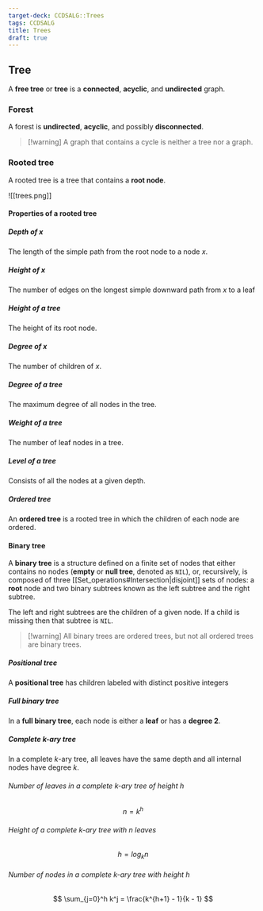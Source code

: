 ```yaml
---
target-deck: CCDSALG::Trees
tags: CCDSALG
title: Trees
draft: true
---
```


## Tree

A **free tree** or **tree** is a **connected**, **acyclic**, and **undirected** graph.

<!--ID: 1723125334945-->

### Forest

A forest is **undirected**, **acyclic**, and possibly **disconnected**.

>[!warning] A graph that contains a cycle is neither a tree nor a graph.

<!--ID: 1723125334947-->

### Rooted tree

A rooted tree is a tree that contains a **root node**.

![[trees.png]]

<!--ID: 1723125334950-->

#### Properties of a rooted tree

<!--ID: 1723125334954-->

##### Depth of $x$

The length of the simple path from the root node to a node $x$.

<!--ID: 1723125334957-->

##### Height of $x$

The number of edges on the longest simple downward path from $x$ to a leaf

<!--ID: 1723125334959-->

##### Height of a tree

The height of its root node.

<!--ID: 1723125334962-->

##### Degree of $x$

The number of children of $x$.

<!--ID: 1723125334965-->

##### Degree of a tree

The maximum degree of all nodes in the tree.

<!--ID: 1723125334968-->

##### Weight of a tree

The number of leaf nodes in a tree.

<!--ID: 1723125334971-->

##### Level of a tree

Consists of all the nodes at a given depth.

<!--ID: 1723125334973-->

##### Ordered tree

An **ordered tree** is a rooted tree in which the children of each node are ordered.

<!--ID: 1723125334976-->

#### Binary tree

A **binary tree** is a structure defined on a finite set of nodes that either contains no nodes (**empty** or **null tree**, denoted as `NIL`), or, recursively, is composed of three [[Set_operations#Intersection|disjoint]] sets of nodes: a **root** node and two binary subtrees known as the left subtree and the right subtree.

The left and right subtrees are the children of a given node. If a child is missing then that subtree is `NIL`.

>[!warning] All binary trees are ordered trees, but not all ordered trees are binary trees.

<!--ID: 1723125334978-->

##### Positional tree

A **positional tree** has children labeled with distinct positive integers

<!--ID: 1723125334982-->

##### Full binary tree

In a **full binary tree**, each node is either a **leaf** or has a **degree 2**.

<!--ID: 1723125334985-->

##### Complete $k$-ary tree

In a complete $k$-ary tree, all leaves have the same depth and all internal nodes have degree $k$. 

<!--ID: 1723125334988-->

###### Number of leaves in a complete $k$-ary tree of height $h$

$$
n = k^h
$$

<!--ID: 1723125334990-->

###### Height of a complete $k$-ary tree with $n$ leaves

$$
h = log_k n
$$

<!--ID: 1723125334993-->

###### Number of nodes in a complete $k$-ary tree with height $h$

$$
\sum_{j=0}^h k^j = \frac{k^{h+1} - 1}{k - 1}
$$

<!--ID: 1723125334995-->
